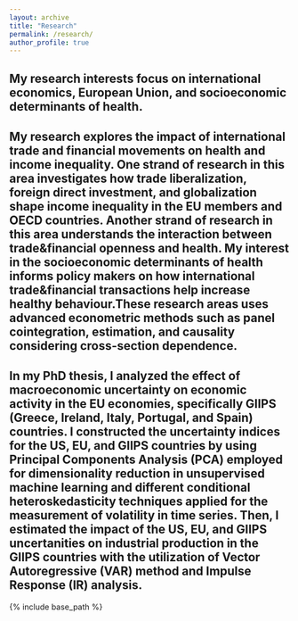 ```yaml
---
layout: archive
title: "Research"
permalink: /research/
author_profile: true
---
```

My research interests focus on international economics, European Union, and socioeconomic determinants of health. 
---
My research explores the impact of international trade and financial movements on health and income inequality.
One strand of research in this area investigates how trade liberalization, foreign direct investment, 
and globalization shape income inequality in the EU members and OECD countries.
Another strand of research in this area understands the interaction between trade&financial openness and health.
My interest in the socioeconomic determinants of health informs policy makers on how international trade&financial transactions
help increase healthy behaviour.These research areas uses advanced econometric methods 
such as panel cointegration, estimation, and causality considering cross-section dependence. 
---
In my PhD thesis, I analyzed the effect of macroeconomic uncertainty on economic activity in the EU economies, 
specifically GIIPS (Greece, Ireland, Italy, Portugal, and Spain) countries. I constructed the uncertainty indices 
for the US, EU, and GIIPS countries by using Principal Components Analysis (PCA) employed for 
dimensionality reduction in unsupervised machine learning and different conditional heteroskedasticity techniques 
applied for the measurement of volatility in time series. Then, I estimated the impact of the US, EU, and GIIPS uncertanities
on industrial production in the GIIPS countries with the utilization of Vector Autoregressive (VAR) method 
and Impulse Response (IR) analysis. 
---
<nbsp>

{% include base_path %}
